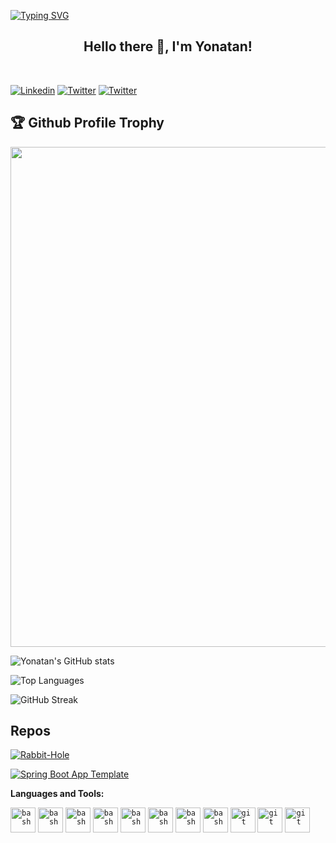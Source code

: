 [![Typing SVG](https://readme-typing-svg.herokuapp.com?multiline=true&width=500&lines=JVM+Backend+Developer+:\)++++++++++)](https://git.io/typing-svg)

<h2 align="center">Hello there 👋, I'm Yonatan!</h2><BR/>

[![Linkedin](https://img.shields.io/badge/LinkedIn-0077B5?style=for-the-badge&logo=linkedin&logoColor=white)](https://www.linkedin.com/in/yonatankarp/)
[![Twitter](https://img.shields.io/badge/Twitter-1DA1F2?style=for-the-badge&logo=twitter&logoColor=white)](https://twitter.com/yonvata/)
[![Twitter](https://img.shields.io/badge/Hashnode-2962FF?style=for-the-badge&logo=hashnode&logoColor=white)](https://yonatankarp.com/)

<h2>🏆 Github Profile Trophy</h2>
<img width=800 src="https://github-profile-trophy.vercel.app/?username=yonatankarp&column=9&theme=gruvbox&no-frame=true"/>

![Yonatan's GitHub stats](https://github-readme-stats.vercel.app/api?username=yonatankarp&show_icons=true&theme=default&count_private=true)

![Top Languages](https://github-readme-stats.vercel.app/api/top-langs/?username=yonatankarp)

![GitHub Streak](https://github-readme-streak-stats.herokuapp.com?user=yonatankarp&theme=neon-palenight&hide_border=true)

## Repos

[![Rabbit-Hole](https://github-readme-stats.vercel.app/api/pin/?username=yonatankarp&repo=rabbit-hole&show_owner=true)](https://github.com/yonatankarp/rabbit-hole)

[![Spring Boot App Template](https://github-readme-stats.vercel.app/api/pin/?username=yonatankarp&repo=spring-boot-app-template&show_owner=true)](https://github.com/yonatankarp/spring-boot-app-template)


**Languages and Tools:**

<code><img src="https://www.vectorlogo.zone/logos/kotlinlang/kotlinlang-icon.svg" alt="bash" width="40" height="40"/></code>
<code><img src="https://www.vectorlogo.zone/logos/java/java-icon.svg" alt="bash" width="40" height="40"/></code>
<code><img src="https://www.vectorlogo.zone/logos/python/python-icon.svg" alt="bash" width="40" height="40"/></code>
<code><img src="https://www.vectorlogo.zone/logos/docker/docker-icon.svg" alt="bash" width="40" height="40"/></code>
<code><img src="https://www.vectorlogo.zone/logos/springio/springio-icon.svg" alt="bash" width="40" height="40"/></code>
<code><img src="https://www.vectorlogo.zone/logos/apache_cassandra/apache_cassandra-icon.svg" alt="bash" width="40" height="40"/></code>
<code><img src="https://www.vectorlogo.zone/logos/postgresql/postgresql-icon.svg" alt="bash" width="40" height="40"/></code>
<code><img src="https://www.vectorlogo.zone/logos/apache_kafka/apache_kafka-icon.svg" alt="bash" width="40" height="40"/></code>
<code><img src="https://www.vectorlogo.zone/logos/git-scm/git-scm-icon.svg" alt="git" width="40" height="40"/></code>
<code><img src="https://www.vectorlogo.zone/logos/vim/vim-icon.svg" alt="git" width="40" height="40"/></code>
<code><img src="https://www.vectorlogo.zone/logos/visualstudio_code/visualstudio_code-icon.svg" alt="git" width="40" height="40"/></code>
